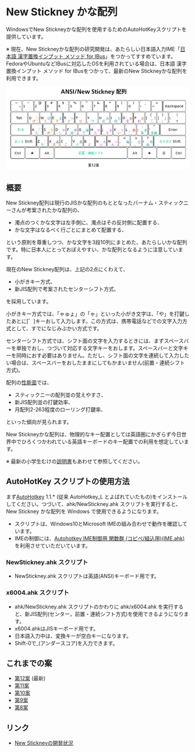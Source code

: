 # New Stickney かな配列

WindowsでNew Stickneyかな配列を使用するためのAutoHotKeyスクリプトを提供しています。

※ 現在、New Stickneyかな配列の研究開発は、あたらしい日本語入力IME「[日本語 漢字置換インプット メソッド for IBus](https://github.com/esrille/ibus-replace-with-kanji)」をつかってすすめています。FedoraやUbuntuなどIBusに対応したOSを利用されている場合は、日本語 漢字置換インプット メソッド for IBusをつかって、最新のNew Stickneyかな配列を利用できます。

![New Stickney かな配列 第11案](docs/new-stickney.png)

## 概要

New Stickney配列は現行のJISかな配列のもととなったバーナム・スティックニーさんが考案されたかな配列の、

* 濁点のつくかな文字は左手側に、濁点はその反対側に配置する、
* かな文字はなるべく行ごとにまとめて配置する、

という原則を尊重しつつ、かな文字を3段10列にまとめた、あたらしいかな配列です。特に日本人にとっておぼえやすい、かな配列となるように注意しています。

現在のNew Stickney配列は、上記の2点にくわえて、

* 小がきキー方式、
* 新JIS配列で考案されたセンターシフト方式、

を採用しています。

小がきキー方式では、「ゃゅょ」の「ゃ」といった小がき文字は、「や」を打鍵したあとに[゛]キーおして入力します。この方式は、携帯電話などでの文字入力方式として、すでになじみぶかい方式です。

センターシフト方式では、シフト面の文字を入力するときには、まずスペースバーを単独でおし、つづいて対応する文字キーをおします。スペースバーと文字キーを同時におす必要はありません。ただし、シフト面の文字を連続して入力したい場合は、スペースバーをおしたままにしてもかまいません(前置・連続シフト方式)。

配列の[性能面](https://esrille.github.io/keyboard-layout-comparison/)では、

* スティックニーの配列並の覚えやすさ、
* 新JIS配列並の打鍵効率、
* 月配列2-263程度のローリング打鍵率、

といった傾向が見られます。

New Stickneyかな配列は、物理的なキー配置としては英語圏にかぎらず今日世界中でひろくつかわれている英語キーボードのキー配置での利用を想定しています。

※ 最新の小学生むけの[説明書](https://esrille.github.io/ibus-replace-with-kanji/layouts.html)もあわせて参照してください。

## AutoHotKey スクリプトの使用方法

まず[AutoHotkey](http://ahkscript.org/) 1.1.* (従来 AutoHotkey_L とよばれていたもの)をインストールしてください。つづいて、ahk/NewStickney.ahk スクリプトを実行すると、New Stickney かな配列を Windows で使用できるようになります。

* スクリプトは、Windows10とMicrosoft IMEの組み合わせで動作を確認しています。
* IMEの制御には、[Autohotkey IME制御用 関数群 (コピペ/組込用)(IME.ahk)](http://www6.atwiki.jp/eamat/)を利用させていただいています。

### NewStickney.ahk スクリプト

* NewStickney.ahk スクリプトは英語(ANSI)キーボード用です。

### x6004.ahk スクリプト

* ahk/NewStickney.ahk スクリプトのかわりに ahk/x6004.ahk を実行すると、新JIS配列(センター，前置・連続シフト方式)を使用できるようになります。
* x6004.ahkはJISキーボード用です。
* 日本語入力中は、変換キーが空白キーになります。
* Shift-0で_(アンダースコア)を入力できます。

## これまでの案

* [第12案](https://esrille.github.io/new-stickney/new-stickney12.html) (最新)
* [第11案](https://esrille.github.io/new-stickney/new-stickney11.html)
* [第10案](https://esrille.github.io/new-stickney/new-stickney10.html)
* [第9案](https://esrille.github.io/new-stickney/new-stickney9.html)
* [第8案](https://esrille.github.io/new-stickney/new-stickney8.html)

## リンク

* [New Stickneyの開発状況](https://twitter.com/hashtag/newstickney?f=tweets&vertical=default&src=hash)

